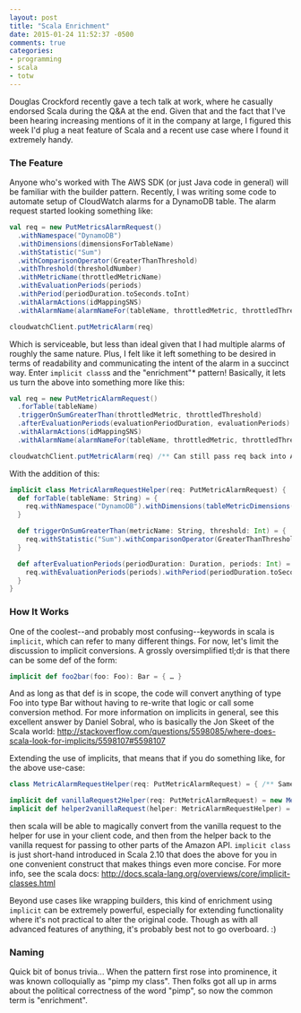 ```yaml
---
layout: post
title: "Scala Enrichment"
date: 2015-01-24 11:52:37 -0500
comments: true
categories:
- programming
- scala
- totw
---
```


Douglas Crockford recently gave a tech talk at work, where he casually endorsed Scala during the Q&A at the end.  Given
that and the fact that I've been hearing increasing mentions of it in the company at large, I figured this week I'd plug
a neat feature of Scala and a recent use case where I found it extremely handy.

### The Feature

Anyone who's worked with The AWS SDK (or just Java code in general) will be familiar with the builder pattern.
Recently, I was writing some code to automate setup of CloudWatch alarms for a DynamoDB table.  The alarm request
started looking something like:

```scala
val req = new PutMetricsAlarmRequest()
  .withNamespace("DynamoDB")
  .withDimensions(dimensionsForTableName)
  .withStatistic("Sum")
  .withComparisonOperator(GreaterThanThreshold)
  .withThreshold(thresholdNumber)
  .withMetricName(throttledMetricName)
  .withEvaluationPeriods(periods)
  .withPeriod(periodDuration.toSeconds.toInt)
  .withAlarmActions(idMappingSNS)
  .withAlarmName(alarmNameFor(tableName, throttledMetric, throttledThreshold))

cloudwatchClient.putMetricAlarm(req)
```

Which is serviceable, but less than ideal given that I had multiple alarms of roughly the same nature.  Plus, I felt
like it left something to be desired in terms of readability and communicating the intent of the alarm in a succinct
way.  Enter `implicit class`s and the "enrichment"* pattern!  Basically, it lets us turn the above into something more
like this:

```scala
val req = new PutMetricAlarmRequest()
  .forTable(tableName)
  .triggerOnSumGreaterThan(throttledMetric, throttledThreshold)
  .afterEvaluationPeriods(evaluationPeriodDuration, evaluationPeriods)
  .withAlarmActions(idMappingSNS)
  .withAlarmName(alarmNameFor(tableName, throttledMetric, throttledThreshold))

cloudwatchClient.putMetricAlarm(req) /** Can still pass req back into AWS API! */
```

With the addition of this:

```scala
implicit class MetricAlarmRequestHelper(req: PutMetricAlarmRequest) {
  def forTable(tableName: String) = {
    req.withNamespace("DynamoDB").withDimensions(tableMetricDimensions(tableName).asJava)
  }

  def triggerOnSumGreaterThan(metricName: String, threshold: Int) = {
    req.withStatistic("Sum").withComparisonOperator(GreaterThanThreshold).withThreshold(threshold).withMetricName(metricName)
  }

  def afterEvaluationPeriods(periodDuration: Duration, periods: Int) = {
    req.withEvaluationPeriods(periods).withPeriod(periodDuration.toSeconds.toInt)
  }
}
```

<!-- more -->

### How It Works

One of the coolest--and probably most confusing--keywords in scala is `implicit`, which can refer to many different
things.  For now, let's limit the discussion to implicit conversions.  A grossly oversimplified tl;dr is that there can
be some def of the form:

```scala
implicit def foo2bar(foo: Foo): Bar = { … }
```

And as long as that def is in scope, the code will convert anything of type Foo into type Bar without having to re-write
that logic or call some conversion method.  For more information on implicits in general, see this excellent answer by
Daniel Sobral, who is basically the Jon Skeet of the Scala world:
http://stackoverflow.com/questions/5598085/where-does-scala-look-for-implicits/5598107#5598107

Extending the use of implicits, that means that if you do something like, for the above use-case:

```scala
class MetricAlarmRequestHelper(req: PutMetricAlarmRequest) = { /** Same function defs as above */ }

implicit def vanillaRequest2Helper(req: PutMetricAlarmRequest) = new MetricAlarmRequestHelper(req)
implicit def helper2vanillaRequest(helper: MetricAlarmRequestHelper) = helper.req
```

then scala will be able to magically convert from the vanilla request to the helper for use in your client code, and
then from the helper back to the vanilla request for passing to other parts of the Amazon API. `implicit class` is just
short-hand introduced in Scala 2.10 that does the above for you in one convenient construct that makes things even more
concise.  For more info, see the scala docs: http://docs.scala-lang.org/overviews/core/implicit-classes.html

Beyond use cases like wrapping builders, this kind of enrichment using `implicit` can be extremely powerful, especially
for extending functionality where it's not practical to alter the original code.  Though as with all advanced features
of anything, it's probably best not to go overboard.  :)

### Naming

Quick bit of bonus trivia...  When the pattern first rose into prominence, it was known colloquially as "pimp my class".
Then folks got all up in arms about the political correctness of the word "pimp", so now the common term is
"enrichment".
